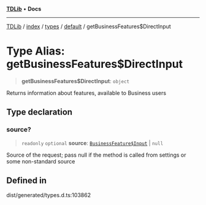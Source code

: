 [**TDLib**](../../../../../../README.md) • **Docs**

***

[TDLib](../../../../../../modules.md) / [index](../../../../../README.md) / [types](../../../README.md) / [default](../README.md) / getBusinessFeatures$DirectInput

# Type Alias: getBusinessFeatures$DirectInput

> **getBusinessFeatures$DirectInput**: `object`

Returns information about features, available to Business users

## Type declaration

### source?

> `readonly` `optional` **source**: [`BusinessFeature$Input`](BusinessFeature$Input.md) \| `null`

Source of the request; pass null if the method is called from settings or some non-standard source

## Defined in

dist/generated/types.d.ts:103862
